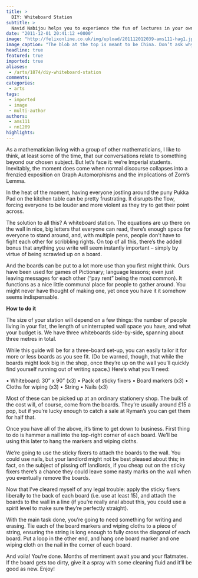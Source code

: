 ```yaml
---
title: >
  DIY: Whiteboard Station
subtitle: >
  Navid Nabijou helps you to experience the fun of lectures in your own home
date: "2011-12-01 20:41:12 +0000"
image: "http://felixonline.co.uk/img/upload/201112012039-ams111-hag1.jpg"
image_caption: "The blob at the top is meant to be China. Don’t ask why"
headline: true
featured: true
imported: true
aliases:
 - /arts/1874/diy-whiteboard-station
comments:
categories:
 - arts
tags:
 - imported
 - image
 - multi-author
authors:
 - ams111
 - nn1209
highlights:
---
```


As a mathematician living with a group of other mathematicians, I like to think, at least some of the time, that our conversations relate to something beyond our chosen subject. But let’s face it: we’re Imperial students. Inevitably, the moment does come when normal discourse collapses into a frenzied exposition on Graph Automorphisms and the implications of Zorn’s Lemma.

In the heat of the moment, having everyone jostling around the puny Pukka Pad on the kitchen table can be pretty frustrating. It disrupts the flow, forcing everyone to be louder and more violent as they try to get their point across.

The solution to all this? A whiteboard station. The equations are up there on the wall in nice, big letters that everyone can read, there’s enough space for everyone to stand around, and, with multiple pens, people don’t have to fight each other for scribbling rights. On top of all this, there’s the added bonus that anything you write will seem instantly important – simply by virtue of being scrawled up on a board.

And the boards can be put to a lot more use than you first might think. Ours have been used for games of Pictionary; language lessons; even just leaving messages for each other (“pay rent” being the most common). It functions as a nice little communal place for people to gather around. You might never have thought of making one, yet once you have it it somehow seems indispensable.

__How to do it__

The size of your station will depend on a few things: the number of people living in your flat, the length of uninterrupted wall space you have, and what your budget is. We have three whiteboards side-by-side, spanning about three metres in total.

While this guide will be for a three-board set-up, you can easily tailor it for more or less boards as you see fit. (Do be warned, though, that while the boards might look big in the shop, once they’re up on the wall you’ll quickly find yourself running out of writing space.) Here’s what you’ll need:

• Whiteboard: 30” x 90” (x3)
 • Pack of sticky fixers
 • Board markers (x3)
 • Cloths for wiping (x3)
 • String
 • Nails (x3)

Most of these can be picked up at an ordinary stationery shop. The bulk of the cost will, of course, come from the boards. They’re usually around £15 a pop, but if you’re lucky enough to catch a sale at Ryman’s you can get them for half that.

Once you have all of the above, it’s time to get down to business. First thing to do is hammer a nail into the top-right corner of each board. We’ll be using this later to hang the markers and wiping cloths.

We’re going to use the sticky fixers to attach the boards to the wall. You could use nails, but your landlord might not be best pleased about this; in fact, on the subject of pissing off landlords, if you cheap out on the sticky fixers there’s a chance they could leave some nasty marks on the wall when you eventually remove the boards.

Now that I’ve cleared myself of any legal trouble: apply the sticky fixers liberally to the back of each board (i.e. use at least 15), and attach the boards to the wall in a line (if you’re really anal about this, you could use a spirit level to make sure they’re perfectly straight).

With the main task done, you’re going to need something for writing and erasing. Tie each of the board markers and wiping cloths to a piece of string, ensuring the string is long enough to fully cross the diagonal of each board. Put a loop in the other end, and hang one board marker and one wiping cloth on the nail in the corner of each board.

And voila! You’re done. Months of merriment await you and your flatmates. If the board gets too dirty, give it a spray with some cleaning fluid and it’ll be good as new. Enjoy!
